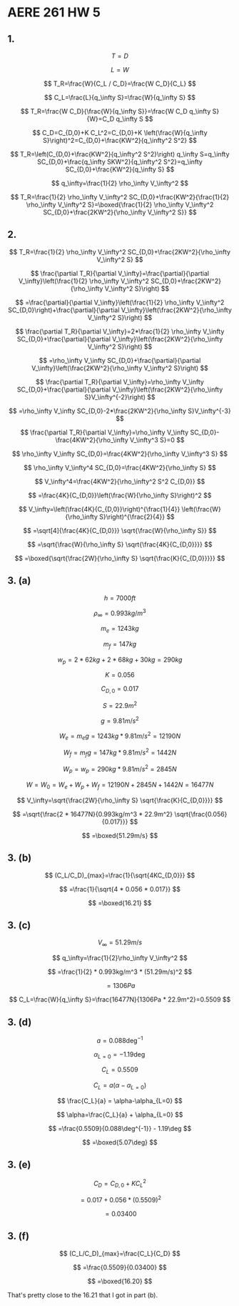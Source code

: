 # AERE 261 HW 5

## 1.

$$
T=D
$$

$$
L=W
$$

$$
T_R=\frac{W}{C_L / C_D}=\frac{W C_D}{C_L}
$$

$$
C_L=\frac{L}{q_\infty S}=\frac{W}{q_\infty S}
$$

$$
T_R=\frac{W C_D}{\frac{W}{q_\infty S}}=\frac{W C_D q_\infty S}{W}=C_D q_\infty S
$$

$$
C_D=C_{D,0}+K C_L^2=C_{D,0}+K \left(\frac{W}{q_\infty S}\right)^2=C_{D,0}+\frac{KW^2}{q_\infty^2 S^2}
$$

$$
T_R=\left(C_{D,0}+\frac{KW^2}{q_\infty^2 S^2}\right) q_\infty S=q_\infty SC_{D,0}+\frac{q_\infty SKW^2}{q_\infty^2 S^2}=q_\infty SC_{D,0}+\frac{KW^2}{q_\infty S}
$$

$$
q_\infty=\frac{1}{2} \rho_\infty V_\infty^2
$$

$$
T_R=\frac{1}{2} \rho_\infty V_\infty^2 SC_{D,0}+\frac{KW^2}{\frac{1}{2} \rho_\infty V_\infty^2 S}=\boxed{\frac{1}{2} \rho_\infty V_\infty^2 SC_{D,0}+\frac{2KW^2}{\rho_\infty V_\infty^2 S}}
$$

## 2.

$$
T_R=\frac{1}{2} \rho_\infty V_\infty^2 SC_{D,0}+\frac{2KW^2}{\rho_\infty V_\infty^2 S}
$$

$$
\frac{\partial T_R}{\partial V_\infty}=\frac{\partial}{\partial V_\infty}\left(\frac{1}{2} \rho_\infty V_\infty^2 SC_{D,0}+\frac{2KW^2}{\rho_\infty V_\infty^2 S}\right)
$$

$$
=\frac{\partial}{\partial V_\infty}\left(\frac{1}{2} \rho_\infty V_\infty^2 SC_{D,0}\right)+\frac{\partial}{\partial V_\infty}\left(\frac{2KW^2}{\rho_\infty V_\infty^2 S}\right)
$$

$$
\frac{\partial T_R}{\partial V_\infty}=2*\frac{1}{2} \rho_\infty V_\infty SC_{D,0}+\frac{\partial}{\partial V_\infty}\left(\frac{2KW^2}{\rho_\infty V_\infty^2 S}\right)
$$

$$
=\rho_\infty V_\infty SC_{D,0}+\frac{\partial}{\partial V_\infty}\left(\frac{2KW^2}{\rho_\infty V_\infty^2 S}\right)
$$

$$
\frac{\partial T_R}{\partial V_\infty}=\rho_\infty V_\infty SC_{D,0}+\frac{\partial}{\partial V_\infty}\left(\frac{2KW^2}{\rho_\infty S}V_\infty^{-2}\right)
$$

$$
=\rho_\infty V_\infty SC_{D,0}-2*\frac{2KW^2}{\rho_\infty S}V_\infty^{-3}
$$

$$
\frac{\partial T_R}{\partial V_\infty}=\rho_\infty V_\infty SC_{D,0}-\frac{4KW^2}{\rho_\infty V_\infty^3 S}=0
$$

$$
\rho_\infty V_\infty SC_{D,0}=\frac{4KW^2}{\rho_\infty V_\infty^3 S}
$$

$$
\rho_\infty V_\infty^4 SC_{D,0}=\frac{4KW^2}{\rho_\infty S}
$$

$$
V_\infty^4=\frac{4KW^2}{\rho_\infty^2 S^2 C_{D,0}}
$$

$$
=\frac{4K}{C_{D,0}}\left(\frac{W}{\rho_\infty S}\right)^2
$$

$$
V_\infty=\left(\frac{4K}{C_{D,0}}\right)^{\frac{1}{4}} \left(\frac{W}{\rho_\infty S}\right)^{\frac{2}{4}}
$$

$$
=\sqrt[4]{\frac{4K}{C_{D,0}}} \sqrt{\frac{W}{\rho_\infty S}}
$$

$$
=\sqrt{\frac{W}{\rho_\infty S} \sqrt{\frac{4K}{C_{D,0}}}}
$$

$$
=\boxed{\sqrt{\frac{2W}{\rho_\infty S} \sqrt{\frac{K}{C_{D,0}}}}}
$$

## 3. (a)

$$
h=7000ft
$$

$$
\rho_\infty=0.993kg/m^3
$$

$$
m_e=1243kg
$$

$$
m_f=147kg
$$

$$
w_p=2*62kg+2*68kg+30kg=290kg
$$

$$
K=0.056
$$

$$
C_{D,0}=0.017
$$

$$
S=22.9m^2
$$

$$
g=9.81m/s^2
$$

$$
W_e=m_eg=1243kg*9.81m/s^2=12190N
$$

$$
W_f=m_fg=147kg*9.81m/s^2=1442N
$$

$$
W_p=w_p=290kg*9.81m/s^2=2845N
$$

$$
W=W_0=W_e+W_p+W_f=12190N+2845N+1442N=16477N
$$

$$
V_\infty=\sqrt{\frac{2W}{\rho_\infty S} \sqrt{\frac{K}{C_{D,0}}}}
$$

$$
=\sqrt{\frac{2 * 16477N}{0.993kg/m^3 * 22.9m^2} \sqrt{\frac{0.056}{0.017}}}
$$

$$
=\boxed{51.29m/s}
$$

## 3. (b)

$$
(C_L/C_D)_{max}=\frac{1}{\sqrt{4KC_{D,0}}}
$$

$$
=\frac{1}{\sqrt{4 * 0.056 * 0.017}}
$$

$$
=\boxed{16.21}
$$

## 3. (c)

$$
V_\infty=51.29m/s
$$

$$
q_\infty=\frac{1}{2}\rho_\infty V_\infty^2
$$

$$
=\frac{1}{2} * 0.993kg/m^3 * (51.29m/s)^2
$$

$$
=1306Pa
$$

$$
C_L=\frac{W}{q_\infty S}=\frac{16477N}{1306Pa * 22.9m^2}=0.5509
$$

## 3. (d)

$$
a = 0.088\deg^{-1}
$$

$$
\alpha_{L=0}=-1.19\deg
$$

$$
C_L=0.5509
$$

$$
C_L = a(\alpha-\alpha_{L=0})
$$

$$
\frac{C_L}{a} = \alpha-\alpha_{L=0}
$$

$$
\alpha=\frac{C_L}{a} + \alpha_{L=0}
$$

$$
=\frac{0.5509}{0.088\deg^{-1}} - 1.19\deg
$$

$$
=\boxed{5.07\deg}
$$

## 3. (e)

$$
C_D=C_{D,0}+K C_L^2
$$

$$
=0.017 + 0.056 * (0.5509)^2
$$

$$
=0.03400
$$

## 3. (f)

$$
(C_L/C_D)_{max}=\frac{C_L}{C_D}
$$

$$
=\frac{0.5509}{0.03400}
$$

$$
=\boxed{16.20}
$$

That's pretty close to the $16.21$ that I got in part (b).
